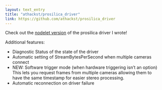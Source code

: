 ```yaml
---
layout: text_entry
title: "athackst/prosilica_driver"
link: https://github.com/athackst/prosilica_driver
---
```

Check out the [nodelet version](https://github.com/athackst/prosilica_driver) of the prosilica driver I wrote!  

Additional features:  

* Diagnostic Status of the state of the driver
* Automatic setting of StreamBytesPerSecond when multiple cameras connect
* NEW: Software trigger mode (when hardware triggering isn’t an option) This lets you request frames from multiple cameras allowing them to have the same timestamp for easier stereo processing.
* Automatic reconnection on driver failure
